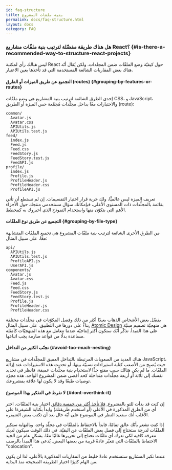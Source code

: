 ```yaml
---
id: faq-structure
title: بنية ملفات المشروع
permalink: docs/faq-structure.html
layout: docs
category: FAQ
---
```


### هل هناك طريقة مفضّلة لترتيب بنية ملفّات مشاريع React؟ {#is-there-a-recommended-way-to-structure-react-projects}

ليس هنالك رأي لمكتبة React حول كيفيّة وضع الملفّات ضمن المجلدات. ولكن يُقال أنّه هناك بعض المقاربات الشائعة المستخدمة التي قد تأخذها بعين الاعتبار.


#### التجميع عن طريق الميزات أو الطرق (routes) {#grouping-by-features-or-routes}

إحدى الطرق الشائعة لترتيب بنية المشاريع هي وضع ملفّات CSS، و JavaScript، والاختبارات معًا بداخل مجلّدات مُجمَّعة حس الميزة أو الطريق (route):

```
common/
  Avatar.js
  Avatar.css
  APIUtils.js
  APIUtils.test.js
feed/
  index.js
  Feed.js
  Feed.css
  FeedStory.js
  FeedStory.test.js
  FeedAPI.js
profile/
  index.js
  Profile.js
  ProfileHeader.js
  ProfileHeader.css
  ProfileAPI.js
```

تعريف الميزة ليس عالميًّا، ولك حرية قرار اختيار التقسيمات. إن لم تستطع أن تأتي بقائمة بالمجلّدات ذات المستوى الأعلى، فبإمكانك سؤال مستخدمي منتجك حول الأجزاء الأهم التي يتكوّن منها واستخدام النموذج الذي أخبروك به كمخطط.


#### التجميع عن طريق نوع الملفّات {#grouping-by-file-type}

من الطرق الأخرى الشائعة لترتيب بنية ملفّات المشروع هي تجميع الملفّات المتشابهة معًا، على سبيل المثال:

```
api/
  APIUtils.js
  APIUtils.test.js
  ProfileAPI.js
  UserAPI.js
components/
  Avatar.js
  Avatar.css
  Feed.js
  Feed.css
  FeedStory.js
  FeedStory.test.js
  Profile.js
  ProfileHeader.js
  ProfileHeader.css
```

يفضّل بعض الأشخاص الذهاب بعيدًا أكثر من ذلك وفصل المكوّنات في مجلّدات مختلفة بناءً على دورها في التطبيق. على سبيل المثال, [Atomic Design](http://bradfrost.com/blog/post/atomic-web-design/) هي منهجيّة تصميم مبنيّة على هذا المبدأ. تذكّر أنّك ستكون أكثر إنتاجيّة عندما تتعامل مع هذه المنهجيّات كأمثلة مساعدة بدلًا من قواعد صارمة يجب اتباعها.

#### تجنّب الكثير من التداخل {#avoid-too-much-nesting}

هناك العديد من الصعوبات المرتبطة بالتداخل العميق للمجلّدات في مشاريع JavaScript، حيث يُصبِح من الأصعب كتابة استيرادات نسبيّة بينها، أو تحديث هذه الاستيرادات عند إزالة الملفّات. ما لم يكن هنالك سبب مقنع جدًّا لاستخدام بنية مجلّدات عميقة، فانظر في تحديد نفسك إلى ثلاثة أو أربعة مجلّدات متداخلة كحد أقصى ضمن المشروع الواحد. هذه مجرّد توصيات طبعًا وقد لا يكون لها علاقة بمشروعك.


#### لا تفرط في التفكير بهذا الموضوع {#dont-overthink-it}

إن كنت قد بدأت للتو بالمشروع, [فلا تأخذ أكثر من خمسة دقائق](https://en.wikipedia.org/wiki/Analysis_paralysis) اختيار بنية الملفّات. اختر أي من الطرق المذكورة في الأعلى (أو استخدم طريقتك) وابدأ بكتابة الشيفرة! على الأغلب أنك ستعيد النظر في الموضوع على أيّة حال بعد أن تكتب بعض الشيفرة.

إذا كنت تشعر بأنّك عالق تمامًا، فابدأ بالاحتفاظ بالملفّات في مجلّد واحد، وبالنهاية ستكبر الملفّات لدرجة ستحتاج إلى فصل بعض الملفّات عن البقيّة. في ذلك الوقت سيكون لديك معرفة كافية لكي تدرك أي ملفّات تحتاج إلى تحريرها غالبًا معًا. بشكلٍ عام من الجيد الاحتفاظ بالملفّات التي تتغيّر عادةً قريبة من بعضها البعض. يُدعى هذا المبدأ بالرصف "colocation".

عندما تكبر المشاريع ستستخدم عادةً خليط من المقاربات المذكورة بالأعلى. لذا لن يكون من الهام كثيرًا اختيار الطريقة الصحيحة منذ البداية.

